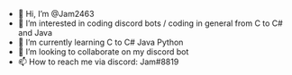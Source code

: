 - 👋 Hi, I’m @Jam2463
- 👀 I’m interested in coding discord bots / coding in general from C to C# and Java
- 🌱 I’m currently learning C to C# Java Python
- 💞️ I’m looking to collaborate on my discord bot
- 📫 How to reach me via discord: Jam#8819

<!---
Jam2463/Jam2463 is a ✨ special ✨ repository because its `README.md` (this file) appears on your GitHub profile.
You can click the Preview link to take a look at your changes.
--->
